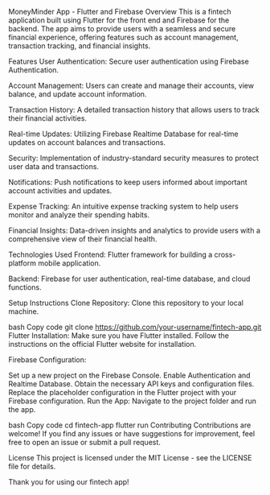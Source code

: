 MoneyMinder App - Flutter and Firebase
Overview
This is a fintech application built using Flutter for the front end and Firebase for the backend. The app aims to provide users with a seamless and secure financial experience, offering features such as account management, transaction tracking, and financial insights.

Features
User Authentication: Secure user authentication using Firebase Authentication.

Account Management: Users can create and manage their accounts, view balance, and update account information.

Transaction History: A detailed transaction history that allows users to track their financial activities.

Real-time Updates: Utilizing Firebase Realtime Database for real-time updates on account balances and transactions.

Security: Implementation of industry-standard security measures to protect user data and transactions.

Notifications: Push notifications to keep users informed about important account activities and updates.

Expense Tracking: An intuitive expense tracking system to help users monitor and analyze their spending habits.

Financial Insights: Data-driven insights and analytics to provide users with a comprehensive view of their financial health.

Technologies Used
Frontend: Flutter framework for building a cross-platform mobile application.

Backend: Firebase for user authentication, real-time database, and cloud functions.

Setup Instructions
Clone Repository: Clone this repository to your local machine.

bash
Copy code
git clone https://github.com/your-username/fintech-app.git
Flutter Installation: Make sure you have Flutter installed. Follow the instructions on the official Flutter website for installation.

Firebase Configuration:

Set up a new project on the Firebase Console.
Enable Authentication and Realtime Database.
Obtain the necessary API keys and configuration files.
Replace the placeholder configuration in the Flutter project with your Firebase configuration.
Run the App: Navigate to the project folder and run the app.

bash
Copy code
cd fintech-app
flutter run
Contributing
Contributions are welcome! If you find any issues or have suggestions for improvement, feel free to open an issue or submit a pull request.

License
This project is licensed under the MIT License - see the LICENSE file for details.

Thank you for using our fintech app!
